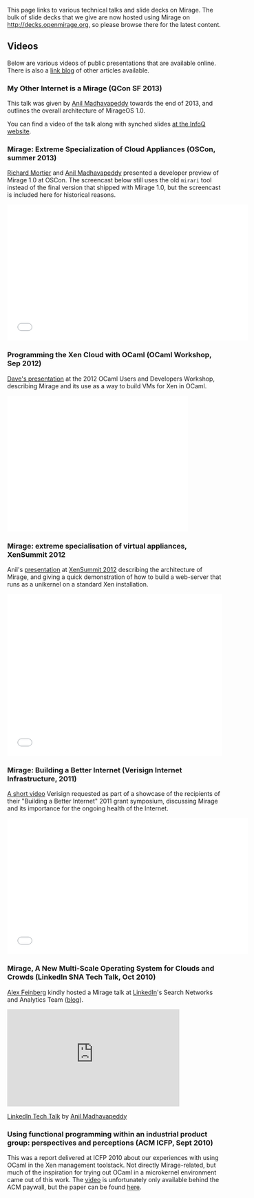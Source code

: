 This page links to various technical talks and slide decks on Mirage.  The bulk
of slide decks that we give are now hosted using Mirage on
<http://decks.openmirage.org>, so please browse there for the latest content.

## Videos

Below are various videos of public presentations that are available online.
There is also a [link blog](/links) of other articles available.

### My Other Internet is a Mirage (QCon SF 2013)

This talk was given by [Anil Madhavapeddy](http://anil.recoil.org) towards the
end of 2013, and outlines the overall architecture of MirageOS 1.0.

You can find a video of the talk along with synched slides [at the InfoQ
website](http://www.infoq.com/presentations/mirage-os).

### Mirage: Extreme Specialization of Cloud Appliances (OSCon, summer 2013)

[Richard Mortier](http://mort.io) and [Anil Madhavapeddy](http://anil.recoil.org) presented a developer preview of Mirage 1.0 at OSCon.  The screencast below still uses the old `mirari` tool instead of the final version that shipped with Mirage 1.0, but the screencast is included here for historical reasons.

<div class="flex-video">
<iframe width="560" height="315" src="//www.youtube.com/embed/2Mx8Bd5JYyo" frameborder="0" allowfullscreen=""> </iframe>
</div>

### Programming the Xen Cloud with OCaml (OCaml Workshop, Sep 2012)

[Dave's presentation](http://www.youtube.com/watch?v=dJlHBS7sP_c&feature=plcp)
at the 2012 OCaml Users and Developers Workshop, describing Mirage and its use
as a way to build VMs for Xen in OCaml.

<div class="flex-video">
<iframe width="420" height="315" src="//www.youtube.com/embed/dJlHBS7sP_c" frameborder="0" allowfullscreen=""> </iframe>
</div>

### Mirage: extreme specialisation of virtual appliances, XenSummit 2012

Anil's [presentation](http://vimeo.com/57412215) at [XenSummit 2012](http://www-archive.xenproject.org/xensummit/xs12na_talks/M10b.html) describing the architecture of Mirage, and giving a quick demonstration of how to build a web-server that runs as a unikernel on a standard Xen installation.

<div class="flex-video">
<iframe src="//player.vimeo.com/video/57412215" width="500" height="375" frameborder="0" webkitallowfullscreen="" mozallowfullscreen="" allowfullscreen=""> </iframe>
</div>

### Mirage: Building a Better Internet (Verisign Internet Infrastructure, 2011)

[A short video](http://www.youtube.com/watch?v=5-4lbyD_Fvw&feature=player_detailpage&t=79) Verisign requested as part of a showcase of the
recipients of their "Building a Better Internet" 2011 grant symposium, discussing Mirage and its importance for the ongoing health of the Internet.

<div class="flex-video">
<iframe width="560" height="315" src="//www.youtube.com/embed/5-4lbyD_Fvw?start=79" frameborder="0" allowfullscreen=""> </iframe>
</div>

### Mirage, A New Multi-Scale Operating System for Clouds and Crowds (LinkedIn SNA Tech Talk, Oct 2010)

[Alex Feinberg](http://twitter.com/strlen) kindly hosted a Mirage talk at [LinkedIn](http://linkedin.com)'s Search Networks and Analytics Team ([blog](http://sna-projects.com/blog/2010/10/mirage/)).

<div class="flex-video">
<iframe src="http://player.vimeo.com/video/16189862" width="400" height="225" frameborder="0">&nbsp; </iframe>
<p><a href="http://vimeo.com/16189862">LinkedIn Tech Talk</a> by <a href="http://anil.recoil.org/">Anil Madhavapeddy</a></p>
</div>

### Using functional programming within an industrial product group: perspectives and perceptions (ACM ICFP, Sept 2010)

This was a report delivered at ICFP 2010 about our experiences with using OCaml
in the Xen management toolstack. Not directly Mirage-related, but much of the
inspiration for trying out OCaml in a microkernel environment came out of this
work. The [video](http://portal.acm.org/citation.cfm?id=1863557) is
unfortunately only available behind the ACM paywall, but the paper can be found
[here](/wiki/papers).

